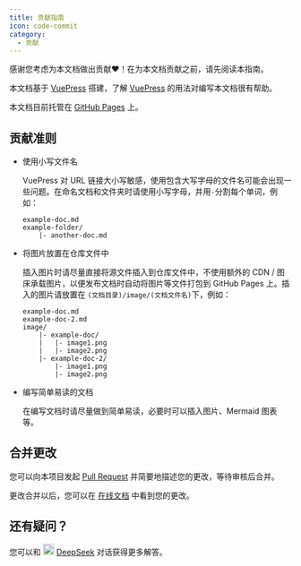 ```yaml
---
title: 贡献指南
icon: code-commit
category:
  - 贡献
---
```


感谢您考虑为本文档做出贡献❤️！在为本文档贡献之前，请先阅读本指南。

本文档基于 [VuePress](https://vuepress.vuejs.org/) 搭建，了解 [VuePress](https://vuepress.vuejs.org/) 的用法对编写本文档很有帮助。

本文档目前托管在 [GitHub Pages](https://pages.github.com/) 上。

## 贡献准则

- 使用小写文件名

    VuePress 对 URL 链接大小写敏感，使用包含大写字母的文件名可能会出现一些问题。在命名文档和文件夹时请使用小写字母，并用`-`分割每个单词，例如：

    ``` plaintext
    example-doc.md
    example-folder/
        |- another-doc.md
    ```

- 将图片放置在仓库文件中

    插入图片时请尽量直接将源文件插入到仓库文件中，不使用额外的 CDN / 图床承载图片，以便发布文档时自动将图片等文件打包到 GitHub Pages 上。插入的图片请放置在 `(文档目录)/image/(文档文件名)`下，例如：

    ``` plaintext
    example-doc.md
    example-doc-2.md
    image/
        |- example-doc/
        |   |- image1.png
        |   |- image2.png
        |- example-doc-2/
            |- image1.png
            |- image2.png
    ```

- 编写简单易读的文档

    在编写文档时请尽量做到简单易读，必要时可以插入图片、Mermaid 图表等。

## 合并更改

您可以向本项目发起 [Pull Request](https://github.com/Jursin/Awesome-Class-Softwares-Web/pulls) 并简要地描述您的更改，等待审核后合并。

更改合并以后，您可以在 [在线文档](https://jursin.github.io/Awesome-Class-Softwares-Web/) 中看到您的更改。

## 还有疑问？

您可以和 <img src="/deepseek.png" width="20" height="20"/> [DeepSeek](https://chat.deepseek.com/) 对话获得更多解答。